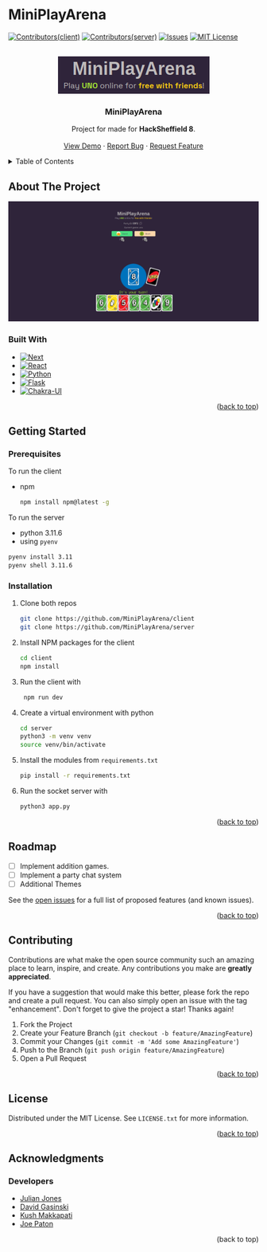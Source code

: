 # MiniPlayArena
[![Contributors(client)][contributors-shield]][contributors-url-client]
[![Contributors(server)][contributors-shield]][contributors-url-server]
[![Issues][issues-shield]][issues-url]
[![MIT License][license-shield]][license-url]

<!-- PROJECT LOGO -->
<br />
<div align="center">
  <a href="https://github.com/MiniPlayArena/client/">
    <img src="images/logo.png" alt="Logo">
  </a>

<h3 align="center">MiniPlayArena</h3>

  <p align="center">
    Project for made for <a> <strong> HackSheffield 8</strong></a>. 
    <br />
    <br />
    <a href="https://miniplayarena.gasinski.dev">View Demo</a>
    ·
    <a href="https://github.com/MiniPlayArena/server/issues">Report Bug</a>
    ·
    <a href="https://github.com/MiniPlayArena/server/issues">Request Feature</a>
  </p>
</div>



<!-- TABLE OF CONTENTS -->
<details>
  <summary>Table of Contents</summary>
  <ol>
    <li>
      <a href="#about-the-project">About The Project</a>
      <ul>
        <li><a href="#built-with">Built With</a></li>
      </ul>
    </li>
    <li>
      <a href="#getting-started">Getting Started</a>
      <ul>
        <li><a href="#prerequisites">Prerequisites</a></li>
        <li><a href="#installation">Installation</a></li>
      </ul>
    </li>
    <li><a href="#usage">Usage</a></li>
    <li><a href="#roadmap">Roadmap</a></li>
    <li><a href="#contributing">Contributing</a></li>
    <li><a href="#license">License</a></li>
    <li><a href="#acknowledgments">Acknowledgments</a></li>
  </ol>
</details>



<!-- ABOUT THE PROJECT -->
## About The Project

[![MiniPlayArena][product-screenshot]](https://miniplayarena.gasinski.dev)
### Built With

* [![Next][Next.js]][Next-url]
* [![React][React.js]][React-url]
* [![Python][Python]][Python-url]
* [![Flask][Flask]][Flask-url]
* [![Chakra-UI][Chakra-UI]][Chakra-url]


<p align="right">(<a href="#readme-top">back to top</a>)</p>



<!-- GETTING STARTED -->
## Getting Started

### Prerequisites

To run the client
* npm
  ```sh
  npm install npm@latest -g
  ```
To run the server
* python 3.11.6
*   using `pyenv`
  ```sh
  pyenv install 3.11
  pyenv shell 3.11.6
  ```

### Installation

1. Clone both repos
   ```sh
   git clone https://github.com/MiniPlayArena/client
   git clone https://github.com/MiniPlayArena/server
   ```
2. Install NPM packages for the client
   ```sh
   cd client
   npm install
   ```
3. Run the client with
   ```sh
    npm run dev
   ```
4. Create a virtual environment with python
   ```sh
   cd server
   python3 -m venv venv
   source venv/bin/activate
   ```
5. Install the modules from `requirements.txt`
   ```sh
   pip install -r requirements.txt
   ```
6. Run the socket server with
   ```sh
   python3 app.py
   ```


<p align="right">(<a href="#readme-top">back to top</a>)</p>


<!-- ROADMAP -->
## Roadmap

- [ ] Implement addition games.
- [ ] Implement a party chat system
- [ ] Additional Themes

See the [open issues](https://github.com/MiniPlayArena/server/issues) for a full list of proposed features (and known issues).

<p align="right">(<a href="#readme-top">back to top</a>)</p>



<!-- CONTRIBUTING -->
## Contributing

Contributions are what make the open source community such an amazing place to learn, inspire, and create. Any contributions you make are **greatly appreciated**.

If you have a suggestion that would make this better, please fork the repo and create a pull request. You can also simply open an issue with the tag "enhancement".
Don't forget to give the project a star! Thanks again!

1. Fork the Project
2. Create your Feature Branch (`git checkout -b feature/AmazingFeature`)
3. Commit your Changes (`git commit -m 'Add some AmazingFeature'`)
4. Push to the Branch (`git push origin feature/AmazingFeature`)
5. Open a Pull Request

<p align="right">(<a href="#readme-top">back to top</a>)</p>



<!-- LICENSE -->
## License

Distributed under the MIT License. See `LICENSE.txt` for more information.

<p align="right">(<a href="#readme-top">back to top</a>)</p>

<!-- ACKNOWLEDGMENTS -->
## Acknowledgments
### Developers

* [Julian Jones](https://github.com/NexInfinite)
* [David Gasinski](https://github.com/david-gasinski)
* [Kush Makkapati](https://github.com/1Blademaster)
* [Joe Paton](https://github.com/Jopat2409)

<p align="right">(<a :="#readme-top">back to top</a>)</p>

<!-- MARKDOWN LINKS & IMAGES -->
<!-- https://www.markdownguide.org/basic-syntax/#reference-style-links -->
[contributors-shield]: https://img.shields.io/github/contributors/MiniPlayArena/client.svg?style=for-the-badge
[contributors-url-client]: https://github.com/MiniPlayArena/client/graphs/contributors
[contributors-url-server]: https://github.com/MiniPlayArena/server/graphs/contributors
[issues-shield]: https://img.shields.io/github/issues/MiniPlayArena/client.svg?style=for-the-badge
[issues-url]: https://github.com/MiniPlayArena/client/issues
[license-shield]: https://img.shields.io/github/license/MiniPlayArena/client.svg?style=for-the-badge
[license-url]: https://github.com/MiniPlayArena/client/blob/main/LICENSE.txt
[product-screenshot]: images/screenshot.png
[Next.js]: https://img.shields.io/badge/next.js-000000?style=for-the-badge&logo=nextdotjs&logoColor=white
[Next-url]: https://nextjs.org/
[React.js]: https://img.shields.io/badge/React-20232A?style=for-the-badge&logo=react&logoColor=61DAFB
[React-url]: https://reactjs.org/
[Chakra-UI]: https://img.shields.io/badge/Chakra-319795?style=for-the-badge&logo=chakra&logoColor=white
[Chakra-url]: https://chakra-ui.com/
[Python]: https://img.shields.io/badge/Python-4584b6?style=for-the-badge&logo=python&logoColor=white
[Python-url]: https://www.python.org/
[Flask]: https://img.shields.io/badge/Flask-000000?style=for-the-badge&logo=flask&logoColor=white
[Flask-url]: https://flask.palletsprojects.com/en/3.0.x/


